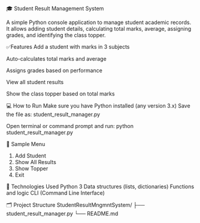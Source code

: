 🎓 Student Result Management System

A simple Python console application to manage student academic records.
It allows adding student details, calculating total marks, average, assigning grades, and identifying the class topper.

✅Features
Add a student with marks in 3 subjects

Auto-calculates total marks and average

Assigns grades based on performance

View all student results

Show the class topper based on total marks

💻 How to Run
Make sure you have Python installed (any version 3.x)
Save the file as:
student_result_manager.py

Open terminal or command prompt and run:
python student_result_manager.py

📌 Sample Menu
1. Add Student
2. Show All Results
3. Show Topper
4. Exit

🧠 Technologies Used
Python 3
Data structures (lists, dictionaries)
Functions and logic
CLI (Command Line Interface)   

🗂️ Project Structure
StudentResultMngmntSystem/
├── student_result_manager.py
└── README.md
